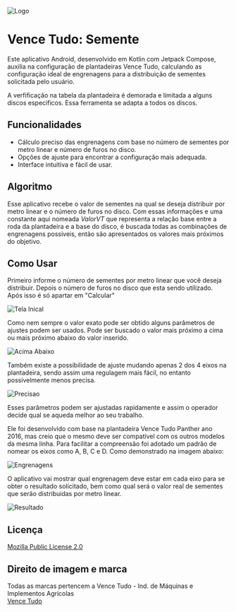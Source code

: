 
![Logo](https://i.ibb.co/NZPkRT0/logo.png)
# Vence Tudo: Semente

Este aplicativo Android, desenvolvido em Kotlin com Jetpack Compose, auxilia na configuração de plantadeiras Vence Tudo, calculando as configuração ideal de engrenagens para a distribuição de sementes solicitada pelo usuário.

A verfificação na tabela da plantadeira é demorada e limitada a alguns discos especificos. Essa ferramenta se adapta a todos os discos.
## Funcionalidades

- Cálculo preciso das engrenagens com base no número de sementes por metro linear e número de furos no disco.
- Opções de ajuste para encontrar a configuração mais adequada.
- Interface intuitiva e fácil de usar.
## Algoritmo

Esse aplicativo recebe o valor de sementes na qual se deseja distribuir por metro linear e o número de furos no disco. Com essas informações e uma constante aqui nomeada *ValorVT* que representa a relação base entre a roda da plantadeira e a base do disco, é buscada todas as combinações de engrenagens possiveis, então são apresentados os valores mais próximos do objetivo.
## Como Usar

Primeiro informe o número de sementes por metro linear que você deseja distribuir. Depois o número de furos no disco que esta sendo utilizado. Após isso é só apartar em "Calcular"

![Tela Inical](https://i.ibb.co/ThSRrDF/inicial.png)

Como nem sempre o valor exato pode ser obtido alguns parâmetros de ajustes podem ser usados.
Pode ser buscado o valor mais próximo a cima ou mais próximo abaixo do valor inserido.

![Acima Abaixo](https://i.ibb.co/Nx5sYTD/arredonda.png)

Também existe a possibilidade de ajuste mudando apenas 2 dos 4 eixos na plantadeira, sendo assim uma regulagem mais fácil, no entanto possivelmente menos precisa.

![Precisao](https://i.ibb.co/ykxcFKT/tipo.png)

Esses parâmetros podem ser ajustadas rapidamente e assim o operador decide qual se aqueda melhor ao seu trabalho.

Ele foi desenvolvido com base na plantadeira Vence Tudo Panther ano 2016, mas creio que o mesmo deve ser compatível com os outros modelos da mesma linha. Para facilitar a compreensão foi adotado um padrão de nomear os eixos como A, B, C e D. Como demonstrado na imagem abaixo:

![Engrenagens](https://i.ibb.co/GpytKfR/eng.png)

O aplicativo vai mostrar qual engrenagem deve estar em cada eixo para se obter o resultado solicitado, bem como qual será o valor real de sementes que serão distribuidas por metro linear.

![Resultado](https://i.ibb.co/fVJcbMV/resultado.png)
## Licença

[Mozilla Public License 2.0](https://choosealicense.com/licenses/mpl-2.0/)
## Direito de imagem e marca

Todas as marcas pertencem a Vence Tudo - Ind. de Máquinas e Implementos Agrícolas\
[Vence Tudo](https://vencetudo.ind.br/)